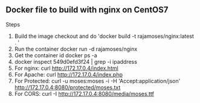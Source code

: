 ## Docker file to build with nginx on CentOS7

Steps

1. Build the image
   checkout and do 'docker build -t rajamoses/nginx:latest . ' 
2. Run the container
   docker run -d rajamoses/nginx
3. Get the container id
   docker ps -a 
4. docker inspect 549d0efd3f24 | grep -i ipaddress
5. For nginx: curl http://172.17.0.4/index.html 
6. For Apache: curl http://172.17.0.4/index.php 
7. For Protected: curl -u moses:moses -i -H 'Accept:application/json' http://172.17.0.4:8080/protected/moses.txt
8. For CORS: curl -I http://172.17.0.4:8080/media/moses.ttf

